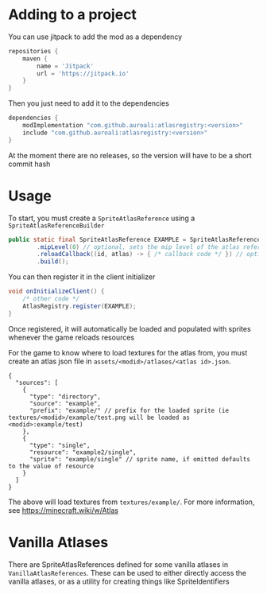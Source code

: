 # Adding to a project
You can use jitpack to add the mod as a dependency
```groovy
repositories {
    maven {
        name = 'Jitpack'
        url = 'https://jitpack.io'
    }        
}
```
Then you just need to add it to the dependencies
```groovy
dependencies {
    modImplementation "com.github.auroali:atlasregistry:<version>"
    include "com.github.auroali:atlasregistry:<version>"
}
```
At the moment there are no releases, so the version will have to be a short commit hash

# Usage
To start, you must create a `SpriteAtlasReference` using a `SpriteAtlasReferenceBuilder`
```java
public static final SpriteAtlasReference EXAMPLE = SpriteAtlasReferenceBuilder.create(new Identifier("modid", "example"))
        .mipLevel(0) // optional, sets the mip level of the atlas reference. Defaults to 0 when unspecified
        .reloadCallback((id, atlas) -> { /* callback code */ }) // optional, registers a callback to run each time the atlas is loaded
        .build();
```
You can then register it in the client initializer
```java
void onInitializeClient() {
    /* other code */
    AtlasRegistry.register(EXAMPLE);
}
```
Once registered, it will automatically be loaded and populated with sprites whenever the game reloads resources

For the game to know where to load textures for the atlas from, you must create an atlas json file in `assets/<modid>/atlases/<atlas id>.json`.
```json5
{
  "sources": [
    {
      "type": "directory",
      "source": "example",
      "prefix": "example/" // prefix for the loaded sprite (ie textures/<modid>/example/test.png will be loaded as <modid>:example/test)
    },
    {
      "type": "single",
      "resource": "example2/single",
      "sprite": "example/single" // sprite name, if omitted defaults to the value of resource
    }
  ]
}
```
The above will load textures from `textures/example/`. For more information, see https://minecraft.wiki/w/Atlas

# Vanilla Atlases
There are SpriteAtlasReferences defined for some vanilla atlases in `VanillaAtlasReferences`. These can be used to either directly access the vanilla atlases, or as a utility for creating things like SpriteIdentifiers